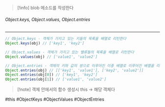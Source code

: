 
> [!info]  blob 메소드를 작성한다


###### Object.keys, Object.values, Object.entries
---
```js
// Object.keys - 객체가 가지고 있는 키들의 목록을 배열로 리턴한다
Object.keys(obj) // ['key1', 'key2']
```

```js
// Object.values - 객체가 가지고 있는 밸류들의 목록을 배열로 리턴한다
Object.values(obj) // ['value1', 'value2']
```

```js
// Object.entries - 객체의 키와 값의 쌍으로 이루어진 이중 배열로 이루어진 배열을 리턴한다
Object.entries(obj) // [['key1', 'value1'], ['key2', 'value2']]
Object.entries(obj[0]) // ['key1', 'key2']
Object.entries(obj[1]) // ['value1', 'value2']
```


>[!note] 객체 안에서의 함수 생성시 this -> 해당 객체다 



#this #ObjectKeys #ObjectValues #ObjectEntries 